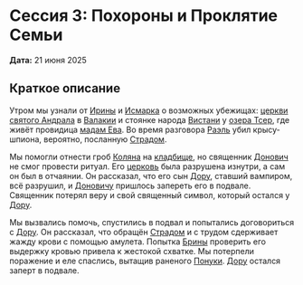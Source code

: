# Сессия 3: Похороны и Проклятие Семьи

**Дата:** 21 июня 2025

## Краткое описание

Утром мы узнали от [Ирины](../characters/npc/ireena-kolyana.md) и [Исмарка](../characters/npc/ismark-kolyanovich.md) о возможных убежищах: [церкви святого Андрала](../locations/st-andrals-church.md) в [Валакии](../locations/vallaki.md) и стоянке народа [Вистани](../factions/vistani.md) у [озера Тсер](../locations/lake-tser.md), где живёт провидица [мадам Ева](../characters/npc/madam-eva.md). Во время разговора [Раэль](../characters/pc/raelle.md) убил крысу-шпиона, вероятно, посланную [Страдом](../characters/npc/strahd-von-zarovich.md).

Мы помогли отнести гроб [Коляна](../characters/npc/kolyan.md) на [кладбище](../locations/barovia-cemetery.md), но священник [Донович](../characters/npc/donavich.md) не смог провести ритуал. Его [церковь](../locations/donavichs-church.md) была разрушена изнутри, а сам он был в отчаянии. Он рассказал, что его сын [Дору](../characters/npc/doru.md), ставший вампиром, всё разрушил, и [Доновичу](../characters/npc/donavich.md) пришлось запереть его в подвале. Священник потерял веру и свой священный символ, который остался у [Дору](../characters/npc/doru.md).

Мы вызвались помочь, спустились в подвал и попытались договориться с [Дору](../characters/npc/doru.md). Он рассказал, что обращён [Страдом](../characters/npc/strahd-von-zarovich.md) и с трудом сдерживает жажду крови с помощью амулета. Попытка [Брины](../characters/pc/brina.md) проверить его выдержку кровью привела к жестокой схватке. Мы потерпели поражение и еле спаслись, вытащив раненого [Понуки](../characters/pc/ponuki.md). [Дору](../characters/npc/doru.md) остался заперт в подвале.
